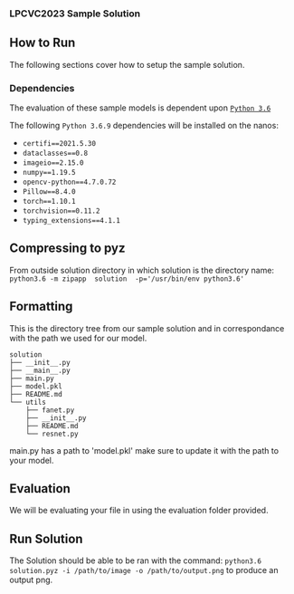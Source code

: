### LPCVC2023 Sample Solution

## How to Run

The following sections cover how to setup the sample solution.

### Dependencies

The evaluation of these sample models is dependent upon
[`Python 3.6`](https://www.python.org/downloads/release/python-3109/)

The following `Python 3.6.9` dependencies will be installed on the nanos:

- `certifi==2021.5.30`
- `dataclasses==0.8`
- `imageio==2.15.0`
- `numpy==1.19.5`
- `opencv-python==4.7.0.72`
- `Pillow==8.4.0`
- `torch==1.10.1`
- `torchvision==0.11.2`
- `typing_extensions==4.1.1`

## Compressing to pyz
From outside solution directory in which solution is the directory name: `python3.6 -m zipapp  solution  -p='/usr/bin/env python3.6'`

## Formatting

This is the directory tree from our sample solution and in correspondance with the path we used for our model.
```
solution
├── __init__.py
├── __main__.py
├── main.py
├── model.pkl
├── README.md
└── utils
    ├── fanet.py
    ├── __init__.py
    ├── README.md
    └── resnet.py
```
main.py has a path to 'model.pkl' make sure to update it with the path to your model.

## Evaluation
We will be evaluating your file in using the evaluation folder provided.

## Run Solution
The Solution should be able to be ran with the command: `python3.6 solution.pyz -i /path/to/image -o /path/to/output.png` to produce an output png.